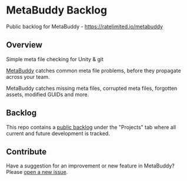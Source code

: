# MetaBuddy Backlog
Public backlog for MetaBuddy - https://ratelimited.io/metabuddy

## Overview 

Simple meta file checking for Unity & git

[MetaBuddy](https://ratelimited.io/metabuddy/?utm_source=github&utm_medium=backlog&utm_campaign=default) catches common meta file problems, before they propagate across your team.

MetaBuddy catches missing meta files, corrupted meta files, forgotten assets, modified GUIDs and more.

## Backlog

This repo contains a [public backlog](https://github.com/rate-limited/metabuddy/projects/1) under the "Projects" tab where all current and future development is tracked.

## Contribute

Have a suggestion for an improvement or new feature in MetaBuddy? Please [open a new issue](https://github.com/rate-limited/metabuddy/issues/new).

